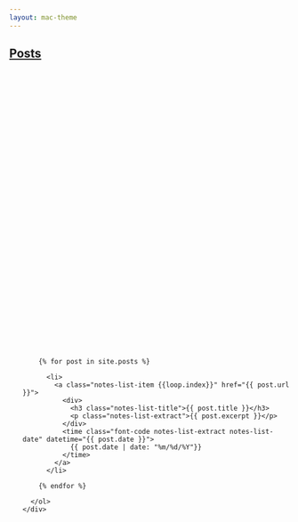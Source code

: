 ```yaml
---
layout: mac-theme
---
```


<c-grid>
  <c-window class="window-notes grid-column-12">
    <a class="window-title window-title-link" href="#">
      <h2>Posts</h2>
      <svg viewBox="0 0 14 14" class="window-title-icon">
        <use xlink:href="#icon-arrow"></use>
      </svg>
    </a>
    <div class="window-content">
      <ol class="notes-list">

        {% for post in site.posts %}

          <li>
            <a class="notes-list-item {{loop.index}}" href="{{ post.url }}">
              <div>
                <h3 class="notes-list-title">{{ post.title }}</h3>
                <p class="notes-list-extract">{{ post.excerpt }}</p>
              </div>
              <time class="font-code notes-list-extract notes-list-date" datetime="{{ post.date }}">
                {{ post.date | date: "%m/%d/%Y"}}
              </time>
            </a>
          </li>

        {% endfor %}

      </ol>
    </div>
  </c-window>
</c-grid>
